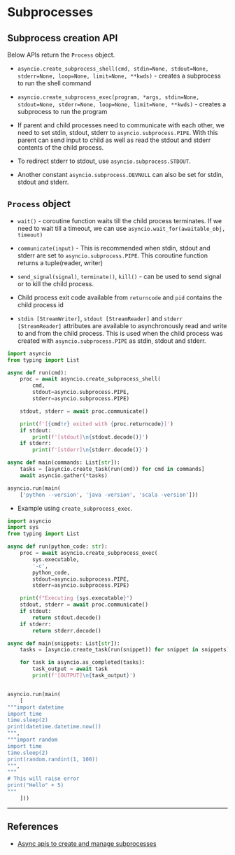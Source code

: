 # Subprocesses

## Subprocess creation API

Below APIs return the `Process` object.

* `asyncio.create_subprocess_shell(cmd, stdin=None, stdout=None, stderr=None, loop=None, limit=None, **kwds)` - creates a  subprocess to run the shell command
* `asyncio.create_subprocess_exec(program, *args, stdin=None, stdout=None, stderr=None, loop=None, limit=None, **kwds)` - creates a subprocess to run the program

* If parent and child processes need to communicate with each other, we need to set stdin, stdout, stderr to `asyncio.subprocess.PIPE`. With this parent can send input to child as well as read the stdout and stderr contents of the child process.

* To redirect stderr to stdout, use `asyncio.subprocess.STDOUT`.

* Another constant `asyncio.subprocess.DEVNULL` can also be set for stdin, stdout and stderr.

## `Process` object

* `wait()` - coroutine function waits till the child process terminates. If we need to wait till a timeout, we can use `asyncio.wait_for(awaitable_obj, timeout)`

* `communicate(input)` - This is recommended when stdin, stdout and stderr are set to `asyncio.subprocess.PIPE`. This coroutine function returns a tuple(reader, writer)

* `send_signal(signal)`, `terminate()`, `kill()` - can be used to send signal or to kill the child process.

* Child process exit code available from `returncode` and `pid` contains the child process id

* `stdin [StreamWriter]`, `stdout [StreamReader]` and `stderr [StreamReader]` attributes are available to asynchronously read and write to and from the child process. This is used when the child process was created with `asyncio.subprocess.PIPE` as stdin, stdout and stderr.

```Python
import asyncio
from typing import List

async def run(cmd):
    proc = await asyncio.create_subprocess_shell(
        cmd,
        stdout=asyncio.subprocess.PIPE,
        stderr=asyncio.subprocess.PIPE)

    stdout, stderr = await proc.communicate()

    print(f'[{cmd!r} exited with {proc.returncode}]')
    if stdout:
        print(f'[stdout]\n{stdout.decode()}')
    if stderr:
        print(f'[stderr]\n{stderr.decode()}')

async def main(commands: List[str]):
    tasks = [asyncio.create_task(run(cmd)) for cmd in commands]
    await asyncio.gather(*tasks)

asyncio.run(main(
    ['python --version', 'java -version', 'scala -version']))
```

* Example using `create_subprocess_exec`.

```Python
import asyncio
import sys
from typing import List

async def run(python_code: str):
    proc = await asyncio.create_subprocess_exec(
        sys.executable,
        '-c',
        python_code,
        stdout=asyncio.subprocess.PIPE,
        stderr=asyncio.subprocess.PIPE)

    print(f"Executing {sys.executable}")
    stdout, stderr = await proc.communicate()
    if stdout:
        return stdout.decode()
    if stderr:
        return stderr.decode()

async def main(snippets: List[str]):
    tasks = [asyncio.create_task(run(snippet)) for snippet in snippets]

    for task in asyncio.as_completed(tasks):
        task_output = await task
        print(f'[OUTPUT]\n{task_output}')


asyncio.run(main(
    [
"""import datetime
import time
time.sleep(2)
print(datetime.datetime.now())
""",
"""import random
import time
time.sleep(2)
print(random.randint(1, 100))
""",
"""
# This will raise error
print("Hello" + 5)
"""
    ]))
```

---

## References

* [Async apis to create and manage subprocesses](https://docs.python.org/3/library/asyncio-subprocess.html)

